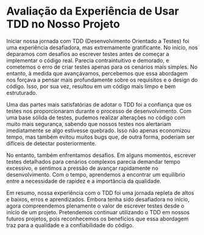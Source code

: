 # Avaliação da Experiência de Usar TDD no Nosso Projeto

Iniciar nossa jornada com TDD (Desenvolvimento Orientado a Testes) foi uma experiência desafiadora, mas extremamente gratificante. No início, nos deparamos com desafios ao escrever testes antes de começar a implementar o código real. Parecia contraintuitivo e demorado, e cometemos o erro de criar testes apenas para os cenários mais simples. No entanto, à medida que avançávamos, percebemos que essa abordagem nos forçava a pensar mais profundamente sobre os requisitos e o design do código. Isso, por sua vez, resultou em um código mais limpo e bem estruturado.

Uma das partes mais satisfatórias de adotar o TDD foi a confiança que os testes nos proporcionaram durante o processo de desenvolvimento. Com uma base sólida de testes, pudemos realizar alterações no código com muito mais segurança, sabendo que nossos testes nos alertariam imediatamente se algo estivesse quebrado. Isso não apenas economizou tempo, mas também evitou muitos bugs que, de outra forma, poderiam ser difíceis de detectar posteriormente.

No entanto, também enfrentamos desafios. Em alguns momentos, escrever testes detalhados para cenários complexos parecia demandar tempo excessivo, e sentimos a pressão de avançar rapidamente no desenvolvimento. Com o tempo, aprendemos a encontrar um equilíbrio entre a necessidade de rapidez e a importância da qualidade.

Em resumo, nossa experiência com o TDD foi uma jornada repleta de altos e baixos, erros e aprendizados. Embora tenha sido desafiadora no início, agora compreendemos plenamente o valor de escrever testes desde o início de um projeto. Pretendemos continuar utilizando o TDD em nossos futuros projetos, pois reconhecemos os benefícios que essa abordagem traz para a qualidade e a confiabilidade do código.
